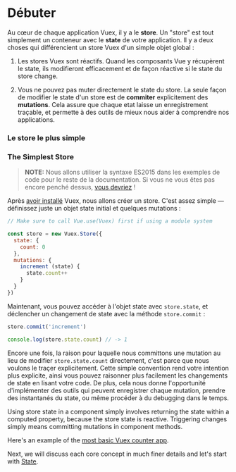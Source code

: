 # Débuter

Au cœur de chaque application Vuex, il y a le **store**. Un "store" est tout simplement un conteneur avec le **state** de votre application. Il y a deux choses qui différencient un store Vuex d'un simple objet global :

1. Les stores Vuex sont réactifs. Quand les composants Vue y récupèrent le state, ils modifieront efficacement et de façon réactive si le state du store change.

2. Vous ne pouvez pas muter directement le state du store. La seule façon de modifier le state d'un store est de **commiter** explicitement des **mutations**. Cela assure que chaque etat laisse un enregistrement traçable, et permette à des outils de mieux nous aider à comprendre nos applications.

### Le store le plus simple
### The Simplest Store

> **NOTE:** Nous allons utiliser la syntaxe ES2015 dans les exemples de code pour le reste de la documentation. Si vous ne vous êtes pas encore penché dessus, [vous devriez](https://babeljs.io/docs/learn-es2015/) !

Après [avoir installé](installation.md) Vuex, nous allons créer un store. C'est assez simple &mdash; définissez juste un objet state initial et quelques mutations :

``` js
// Make sure to call Vue.use(Vuex) first if using a module system

const store = new Vuex.Store({
  state: {
    count: 0
  },
  mutations: {
    increment (state) {
      state.count++
    }
  }
})
```

Maintenant, vous pouvez accéder à l'objet state avec `store.state`, et déclencher un changement de state avec la méthode `store.commit` :

``` js
store.commit('increment')

console.log(store.state.count) // -> 1
```

Encore une fois, la raison pour laquelle nous committons une mutation au lieu de modifier `store.state.count` directement, c'est parce que nous voulons le traçer explicitement. Cette simple convention rend votre intention plus explicite, ainsi vous pouvez raisonner plus facilement les changements de state en lisant votre code. De plus, cela nous donne l'opportunité d'implémenter des outils qui peuvent enregistrer chaque mutation, prendre des instantanés du state, ou même procéder à du debugging dans le temps.

Using store state in a component simply involves returning the state within a computed property, because the store state is reactive. Triggering changes simply means committing mutations in component methods.

Here's an example of the [most basic Vuex counter app](https://jsfiddle.net/yyx990803/n9jmu5v7/).

Next, we will discuss each core concept in much finer details and let's start with [State](state.md).
